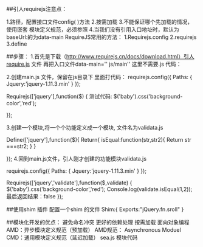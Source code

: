 
##引人requirejs注意点：

1.路径，配置接口文件config( )方法
2.按需加载
3.不能保证哪个先加载的情况，使用嵌套
模块定义规范，必须参照
4.当我们没有引用入口地址时，默认为baseUrl:的为data-main
RequireJS常用的方法：
1.Requirejs.config
2.requirejs
3.define

##步骤：
1.首先是下载（http://www.requirejs.cn/docs/download.html）引人require.js 文件
再把入口文件data-main='' js/main'' 这里不需要.js
代码：
<script src ="js/require.js" data-main="js/main"></script>
 2.创建main.js 文件，保留在js目录下
里面打代码：
requirejs.config({
	Paths: {
		Jquery:'jquery-1.11.3.min'
	}
});

Requirejs(['jquery'],function($) {
	测试代码:
	$('baby').css('background-color','red');
	
});

3.创建一个模块,将一个个功能定义成一个模块, 文件名为validata.js

Define(['jquery'],function($){
	Return{
		isEqual:function(str,str2){
			Return str ===str2;
		}
	}

});
4.回到main.js文件，引人刚才创建的功能模块validata.js

requirejs.config({
	Paths: {
		Jquery:'jquery-1.11.3.min'
	}
});

Requirejs(['jquery','validate'],function($,validate) {
	$('baby').css('background-color','red');
	Console.log(validate.isEqual(1,2));
	 最后返回结果：false
});





##使用shim 插件
配置一个shim 的文件
Shim:{
	Exports:"jQuery.fn.sroll"
}


##模块化开发的优点：
避免命名冲突
更好的依赖处理
按需加载
面向对象编程
AMD：异步模块定义规范（预加载）
AMD规范：
Asynchronous Moduel   
CMD：通用模块定义规范（延迟加载）
sea.js  模块代码
  

